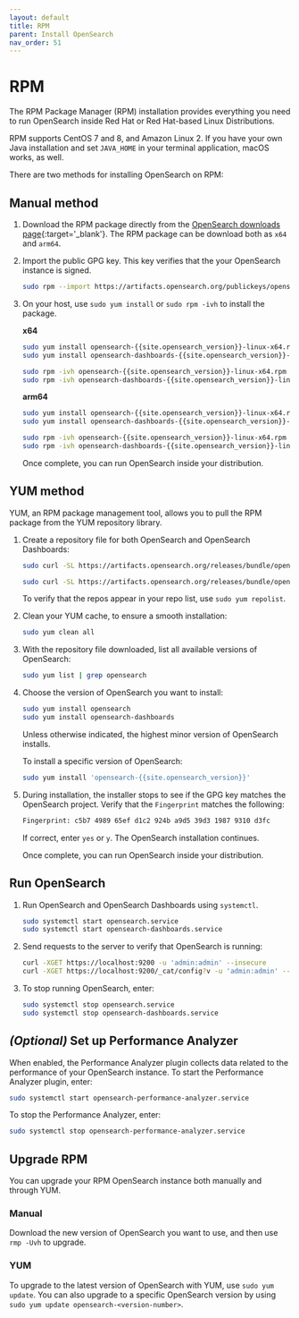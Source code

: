 ```yaml
---
layout: default
title: RPM
parent: Install OpenSearch
nav_order: 51
---
```


# RPM

The RPM Package Manager (RPM) installation provides everything you need to run OpenSearch inside Red Hat or Red Hat-based Linux Distributions.  

RPM supports CentOS 7 and 8, and Amazon Linux 2. If you have your own Java installation and set `JAVA_HOME` in your terminal application, macOS works, as well.

There are two methods for installing OpenSearch on RPM: 

## Manual method


1. Download the RPM package directly from the [OpenSearch downloads page](https://opensearch.org/downloads.html){:target='\_blank'}. The RPM package can be download both as `x64` and `arm64`. 

2. Import the public GPG key. This key verifies that the your OpenSearch instance is signed.

   ```bash
   sudo rpm --import https://artifacts.opensearch.org/publickeys/opensearch.pgp
   ```

3. On your host, use `sudo yum install` or `sudo rpm -ivh` to install the package. 

   **x64**

   ```bash
   sudo yum install opensearch-{{site.opensearch_version}}-linux-x64.rpm
   sudo yum install opensearch-dashboards-{{site.opensearch_version}}-linux-x64.rpm
   ```

   ```bash
   sudo rpm -ivh opensearch-{{site.opensearch_version}}-linux-x64.rpm
   sudo rpm -ivh opensearch-dashboards-{{site.opensearch_version}}-linux-x64.rpm
   ```
  
   **arm64**

   ```bash
   sudo yum install opensearch-{{site.opensearch_version}}-linux-x64.rpm
   sudo yum install opensearch-dashboards-{{site.opensearch_version}}-linux-arm64.rpm
   ```

   ```bash
   sudo rpm -ivh opensearch-{{site.opensearch_version}}-linux-x64.rpm
   sudo rpm -ivh opensearch-dashboards-{{site.opensearch_version}}-linux-arm64.rpm
   ```
  
   Once complete, you can run OpenSearch inside your distribution.

## YUM method

YUM, an RPM package management tool, allows you to pull the RPM package from the YUM repository library. 

1. Create a repository file for both OpenSearch and OpenSearch Dashboards:

   ```bash
   sudo curl -SL https://artifacts.opensearch.org/releases/bundle/opensearch/2.x/opensearch-2.x.repo -o /etc/yum.repos.d/{{site.opensearch_version}}.repo
   ```

   ```bash
   sudo curl -SL https://artifacts.opensearch.org/releases/bundle/opensearch-dashboards/2.x/opensearch-dashboards-2.x.repo -o /etc/yum.repos.d/{{site.opensearch_version}}.repo
   ```
  
   To verify that the repos appear in your repo list, use `sudo yum repolist`.

2. Clean your YUM cache, to ensure a smooth installation:

   ```bash
   sudo yum clean all
   ```

3. With the repository file downloaded, list all available versions of OpenSearch:

   ```bash
   sudo yum list | grep opensearch
   ```

4. Choose the version of OpenSearch you want to install: 

   ```bash
   sudo yum install opensearch
   sudo yum install opensearch-dashboards
   ```

   Unless otherwise indicated, the highest minor version of OpenSearch installs.

   To install a specific version of OpenSearch:

   ```bash
   sudo yum install 'opensearch-{{site.opensearch_version}}'
   ```

5. During installation, the installer stops to see if the GPG key matches the OpenSearch project. Verify that the `Fingerprint` matches the following:

   ```bash
   Fingerprint: c5b7 4989 65ef d1c2 924b a9d5 39d3 1987 9310 d3fc
   ```

   If correct, enter `yes` or `y`. The OpenSearch installation continues.
  
   Once complete, you can run OpenSearch inside your distribution. 

## Run OpenSearch

1. Run OpenSearch and OpenSearch Dashboards using `systemctl`.

   ```bash
   sudo systemctl start opensearch.service
   sudo systemctl start opensearch-dashboards.service
   ```

2. Send requests to the server to verify that OpenSearch is running:

   ```bash
   curl -XGET https://localhost:9200 -u 'admin:admin' --insecure
   curl -XGET https://localhost:9200/_cat/config?v -u 'admin:admin' --insecure
   ```

3. To stop running OpenSearch, enter:

   ```bash
   sudo systemctl stop opensearch.service
   sudo systemctl stop opensearch-dashboards.service
   ```


## *(Optional)* Set up Performance Analyzer

When enabled, the Performance Analyzer plugin collects data related to the performance of your OpenSearch instance. To start the Performance Analyzer plugin, enter:

```bash
sudo systemctl start opensearch-performance-analyzer.service
```

To stop the Performance Analyzer, enter:

```bash
sudo systemctl stop opensearch-performance-analyzer.service
```

## Upgrade RPM

You can upgrade your RPM OpenSearch instance both manually and through YUM. 


### Manual 

Download the new version of OpenSearch you want to use, and then use `rmp -Uvh` to upgrade.

### YUM

To upgrade to the latest version of OpenSearch with YUM, use `sudo yum update`. You can also upgrade to a specific OpenSearch version by using `sudo yum update opensearch-<version-number>`.
